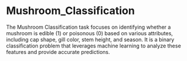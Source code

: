 # Mushroom_Classification
The Mushroom Classification task focuses on identifying whether a mushroom is edible (1) or poisonous (0) based on various attributes, including cap shape, gill color, stem height, and season. It is a binary classification problem that leverages machine learning to analyze these features and provide accurate predictions.
